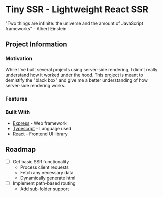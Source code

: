 # Tiny SSR - Lightweight React SSR
"Two things are infinite: the universe and the amount of JavaScript frameworks" - Albert Einstein 

## Project Information

### Motivation
While I've built several projects using server-side rendering, I didn't really understand how it worked under the hood. This project is meant to demistify the "black box" and give me a better understanding of how server-side rendering works.

### Features

### Built With
- [Express](https://github.com/expressjs/express) - Web framework
- [Typescript](https://www.typescriptlang.org/) - Language used
- [React](https://github.com/facebook/react) - Frontend UI library

## Roadmap
- [ ] Get basic SSR functionality
  - Process client requests
  - Fetch any necessary data
  - Dynamically generate html
- [ ] Implement path-based routing
  - Add sub-folder support